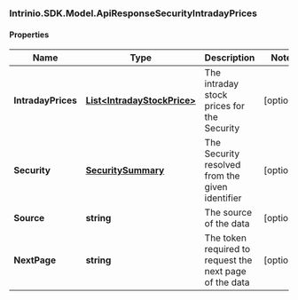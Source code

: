 ### Intrinio.SDK.Model.ApiResponseSecurityIntradayPrices
#### Properties

Name | Type | Description | Notes
------------ | ------------- | ------------- | -------------
**IntradayPrices** | [**List&lt;IntradayStockPrice&gt;**](IntradayStockPrice.md) | The intraday stock prices for the Security | [optional] 
**Security** | [**SecuritySummary**](SecuritySummary.md) | The Security resolved from the given identifier | [optional] 
**Source** | **string** | The source of the data | [optional] 
**NextPage** | **string** | The token required to request the next page of the data | [optional] 

